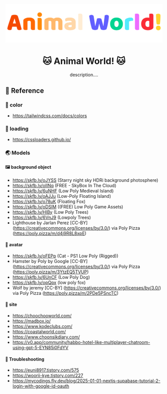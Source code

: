 <img src="/public/images/logo/logo-intro.svg" alt="logo" />

<h1 align="center">🐱 Animal World! 🐱</h1>
<div align="center">description....</div>

## 📝 Reference

### 🎨 color

- https://tailwindcss.com/docs/colors

### 🔴 loading

- https://cssloaders.github.io/

### 🌏 Models

#### 🖼️ background object

- https://skfb.ly/oJYSS (Starry night sky HDRi background photosphere)
- https://skfb.ly/oIINq (FREE - SkyBox In The Cloud)
- https://skfb.ly/6uNHF (Low Poly Medieval Island)
- https://skfb.ly/oAJJu (Low-Poly Floating Island)
- https://skfb.ly/o78uK (Floating Fox)
- https://skfb.ly/oDSIM ((FREE) Low Poly Game Assets)
- https://skfb.ly/HIBy (Low Poly Trees)
- https://skfb.ly/6VnJ9 (Lowpoly Trees)
- Lighthouse by Jarlan Perez [CC-BY] (https://creativecommons.org/licenses/by/3.0/) via Poly Pizza (https://poly.pizza/m/d4j9R8L8xpE)

#### 🐶 avatar

- https://skfb.ly/oFEPp (Cat - PS1 Low Poly (Rigged))
- Hamster by Poly by Google [CC-BY] (https://creativecommons.org/licenses/by/3.0/) via Poly Pizza (https://poly.pizza/m/3YtzEQ5TVUP)
- https://skfb.ly/6UnCF (Low Poly Dog)
- https://skfb.ly/opQpx (low poly fox)
- Wolf by jeremy [CC-BY] (https://creativecommons.org/licenses/by/3.0/) via Poly Pizza (https://poly.pizza/m/2PDe5PSncTC)

#### 🔗 site

- https://choochooworld.com/
- https://madbox.io/
- https://www.kodeclubs.com/
- https://coastalworld.com/
- https://www.choonsikdiary.com/
- https://v0.app/community/habbo-hotel-like-multiplayer-chatroom-using-gpt-5-EYN85i0FdYV

#### 🤯 Troubleshooting

- https://euni8917.tistory.com/575
- https://woorii-kye.tistory.com/227
- https://mycodings.fly.dev/blog/2025-01-01-nextjs-supabase-tutorial-2-login-with-google-id-oauth
